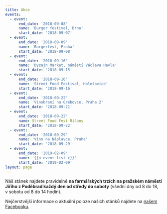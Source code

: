 ```yaml
---
title: Akce
events:
  - event:
      end_date: '2018-09-08'
      name: 'Burger festival, Brno'
      start_date: '2018-09-07'
  - event:
      end_date: '2018-09-09'
      name: 'Burgerfest, Praha'
      start_date: '2018-09-08'
  - event:
      end_date: '2018-09-16'
      name: 'Dyzajn Market, náměstí Václava Havla'
      start_date: '2018-09-15'
  - event:
      end_date: '2018-09-16'
      name: 'Street Food Festival, Holešovice'
      start_date: '2018-09-16'
  - event:
      end_date: '2018-09-22'
      name: 'Vinobraní na Grébovce, Praha 2'
      start_date: '2018-09-21'
  - event:
      end_date: '2018-09-22'
      name: Street Food Fest Říčany
      start_date: '2018-09-22'
  - event:
      end_date: '2018-09-29'
      name: 'Víno na Náplavce, Praha'
      start_date: '2018-09-29'
  - event:
      end_date: '2019-02-09'
      name: '{{< event-list >}}'
      start_date: '2019-02-09'
layout: page
---
```

Náš stánek najdete pravidelně **na farmářských trzích na pražském náměstí Jiřího z Poděbrad každý den od středy do soboty** (všední dny od 8 do 18, v sobotu od 8 do 14 hodin).

Nejčerstvější informace o aktuální poloze našich stánků najdete na [našem Facebooku](https://www.facebook.com/KaiserFranzCZ).
